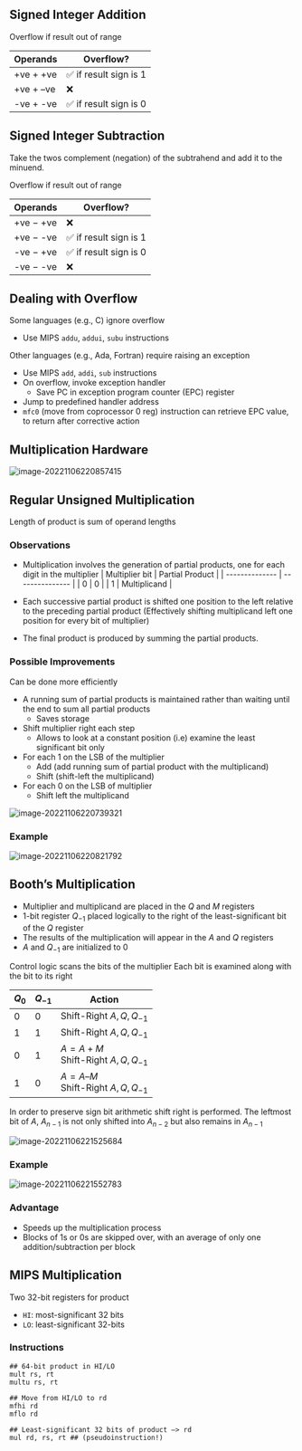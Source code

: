 ## Signed Integer Addition

Overflow if result out of range

| Operands    | Overflow?             |
| ----------- | --------------------- |
| +ve $+$ +ve | ✅ if result sign is 1 |
| +ve $+$ –ve | ❌                     |
| -ve $+$ -ve | ✅ if result sign is 0 |

## Signed Integer Subtraction

Take the twos complement (negation) of the subtrahend and add it to the minuend.

Overflow if result out of range

| Operands    | Overflow?             |
| ----------- | --------------------- |
| +ve $-$ +ve | ❌                     |
| +ve $-$ -ve | ✅ if result sign is 1 |
| -ve $-$ +ve | ✅ if result sign is 0 |
| -ve $-$ -ve | ❌                     |

## Dealing with Overflow

Some languages (e.g., C) ignore overflow

- Use MIPS `addu`, `addui`, `subu` instructions

Other languages (e.g., Ada, Fortran) require raising an exception

- Use MIPS `add`, `addi`, `sub` instructions
- On overflow, invoke exception handler
  - Save PC in exception program counter (EPC) register
- Jump to predefined handler address
- `mfc0` (move from coprocessor 0 reg) instruction can retrieve EPC value, to return after corrective action

## Multiplication Hardware

![image-20221106220857415](assets/image-20221106220857415.png)

## Regular Unsigned Multiplication

Length of product is sum of operand lengths

### Observations

- Multiplication involves the generation of partial products, one for each digit in the multiplier
  | Multiplier bit | Partial Product |
  | -------------- | --------------- |
  | 0              | 0               |
  | 1              | Multiplicand    |

- Each successive partial product is shifted one position to the left relative to the preceding partial product
  (Effectively shifting multiplicand left one position for every
  bit of multiplier)
  
- The final product is produced by summing the partial products.
### Possible Improvements

Can be done more efficiently

- A running sum of partial products is maintained rather
  than waiting until the end to sum all partial products
  - Saves storage
- Shift multiplier right each step
  - Allows to look at a constant position (i.e) examine the least
    significant bit only
- For each 1 on the LSB of the multiplier
  - Add (add running sum of partial product with the multiplicand)
  - Shift (shift-left the multiplicand)
- For each 0 on the LSB of multiplier
  - Shift left the multiplicand

![image-20221106220739321](assets/image-20221106220739321.png)

### Example

![image-20221106220821792](assets/image-20221106220821792.png)

## Booth’s Multiplication

- Multiplier and multiplicand are placed in the $Q$ and $M$ registers
- 1-bit register $Q_{-1}$ placed logically to the right of the least-significant bit of the $Q$ register
- The results of the multiplication will appear in the $A$ and $Q$ registers
- $A$ and $Q_{-1}$ are initialized to $0$

Control logic scans the bits of the multiplier
Each bit is examined along with the bit to its right

| $Q_0$ | $Q_{-1}$ | Action                                     |
| ----- | -------- | ------------------------------------------ |
| 0     | 0        | Shift-Right $A,Q, Q_{-1}$                  |
| 1     | 1        | Shift-Right $A,Q, Q_{-1}$                  |
| 0     | 1        | $A = A + M$<br />Shift-Right $A,Q, Q_{-1}$ |
| 1     | 0        | $A = A – M$<br />Shift-Right $A,Q, Q_{-1}$ |

In order to preserve sign bit arithmetic shift right is performed. The leftmost bit of $A$, $A_{n-1}$ is not only shifted into $A_{n-2}$ but also remains in $A_{n-1}$

![image-20221106221525684](assets/image-20221106221525684.png)

### Example

![image-20221106221552783](assets/image-20221106221552783.png)

### Advantage

- Speeds up the multiplication process
- Blocks of 1s or 0s are skipped over, with an average of only one addition/subtraction per block

## MIPS Multiplication

Two 32-bit registers for product

- `HI`: most-significant 32 bits
- `LO`: least-significant 32-bits

### Instructions

```assembly
## 64-bit product in HI/LO
mult rs, rt
multu rs, rt

## Move from HI/LO to rd
mfhi rd
mflo rd

## Least-significant 32 bits of product –> rd
mul rd, rs, rt ## (pseudoinstruction!)
```

